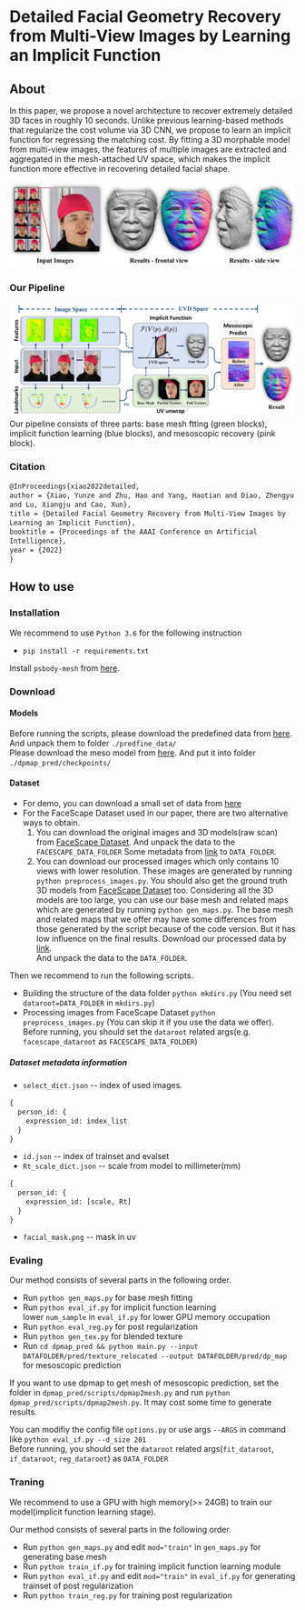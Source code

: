 # Detailed Facial Geometry Recovery from Multi-View Images by Learning an Implicit Function

## About
In this paper, we propose a novel architecture to recover extremely detailed 3D faces in roughly 10 seconds. Unlike previous learning-based methods that regularize the cost volume via 3D CNN, we propose to learn an implicit function for regressing the matching cost. By fitting a 3D morphable model from multi-view images, the features of multiple images are extracted and aggregated in the mesh-attached UV space, which makes the implicit function more effective in recovering detailed facial shape.

![introductions](./assets/introductions.jpg)

### Our Pipeline
![pipeline](./assets/pipeline.jpg)
Our pipeline consists of three parts: base mesh ftting (green blocks), implicit function learning (blue blocks), and mesoscopic recovery (pink block).

### Citation
```
@InProceedings{xiao2022detailed,
author = {Xiao, Yunze and Zhu, Hao and Yang, Haotian and Diao, Zhengyu and Lu, Xiangju and Cao, Xun},
title = {Detailed Facial Geometry Recovery from Multi-View Images by Learning an Implicit Function},
booktitle = {Proceedings of the AAAI Conference on Artificial Intelligence},
year = {2022}
}
```
## How to use

### Installation

We recommend to use `Python 3.6` for the following instruction
* `pip install -r requirements.txt`

Install `psbody-mesh` from [here](https://github.com/MPI-IS/mesh).  

### Download

#### Models

Before running the scripts, please download the predefined data from [here](https://box.nju.edu.cn/f/276275d42c7d48e3bc43/?dl=1). And unpack them to folder `./predfine_data/`  
Please download the meso model from [here](https://box.nju.edu.cn/f/11c90860dfc3418393db/?dl=1). And put it into folder `./dpmap_pred/checkpoints/
`

#### Dataset

* For demo, you can download a small set of data from [here](https://box.nju.edu.cn/f/624002278ff74b92a730/?dl=1)
* For the FaceScape Dataset used in our paper, there are two alternative ways to obtain. 
  1.  You can download the original images and 3D models(raw scan) from [FaceScape Dataset](https://facescape.nju.edu.cn/). And unpack the data to the `FACESCAPE_DATA_FOLDER`
  Some metadata from [link](https://box.nju.edu.cn/f/a34ebd01e17f483ea569/?dl=1) to `DATA_FOLDER`.
  2.  You can download our processed images which only contains 10 views with lower resolution. These images are generated by running `python preprocess_images.py`. You should also get the ground truth 3D models from [FaceScape Dataset](https://facescape.nju.edu.cn/) too. Considering all the 3D models are too large, you can use our base mesh and related maps which are generated by running `python gen_maps.py`. The base mesh and related maps that we offer may have some differences from those generated by the script because of the code version. But it has low influence on the final results.
  Download our processed data by [link](https://box.nju.edu.cn/f/316950f79b70486da142/?dl=1).  
  And unpack the data to the `DATA_FOLDER`.
  
Then we recommend to run the following scripts.
* Building the structure of the data folder `python mkdirs.py` (You need set `dataroot=DATA_FOLDER` in `mkdirs.py`)
* Processing images from FaceScape Dataset `python preprocess_images.py` (You can skip it if you use the data we offer). Before running, you should set the `dataroot` related args(e.g. `facescape_dataroot` as `FACESCAPE_DATA_FOLDER`)  

##### Dataset metadata information
* `select_dict.json` -- index of used images.  
```
{ 
  person_id: {
    expression_id: index_list
  }
}
```
* `id.json` -- index of trainset and evalset
* `Rt_scale_dict.json` -- scale from model to millimeter(mm)
```
{
  person_id: {
    expression_id: [scale, Rt]
  }
}
```
* `facial_mask.png` -- mask in uv


### Evaling 

Our method consists of several parts in the following order.
* Run `python gen_maps.py` for base mesh fitting
* Run `python eval_if.py` for implicit function learning  
  lower `num_sample` in `eval_if.py` for lower GPU memory occupation
* Run `python eval_reg.py` for post regularization  
* Run `python gen_tex.py` for blended texture
* Run `cd dpmap_pred && python main.py --input DATAFOLDER/pred/texture_relocated --output DATAFOLDER/pred/dp_map` for mesoscopic prediction  
 
If you want to use dpmap to get mesh of mesoscopic prediction, set the folder in `dpmap_pred/scripts/dpmap2mesh.py` and run `python dpmap_pred/scripts/dpmap2mesh.py`. It may cost some time to generate results.

You can modifiy the config file `options.py` or use args `--ARGS` in command like `python eval_if.py --d_size 201`  
Before running, you should set the `dataroot` related args(`fit_dataroot`, `if_dataroot`, `reg_dataroot`) as `DATA_FOLDER`  

### Traning

We recommend to use a GPU with high memory(>= 24GB) to train our model(implicit function learning stage). 

Our method consists of several parts in the following order.
* Run `python gen_maps.py` and edit `mod="train"` in `gen_maps.py` for generating base mesh
* Run `python train_if.py` for training implicit function learning module
* Run `python eval_if.py` and edit `mod="train"` in `eval_if.py` for generating trainset of post regularization 
* Run `python train_reg.py` for training post regularization




